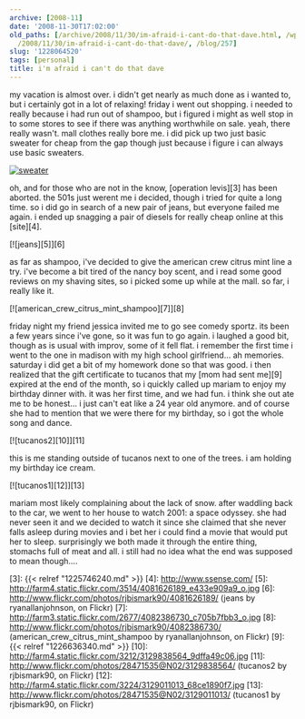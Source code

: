 ```yaml
---
archive: [2008-11]
date: '2008-11-30T17:02:00'
old_paths: [/archive/2008/11/30/im-afraid-i-cant-do-that-dave.html, /wp/2008/11/30/im-afraid-i-cant-do-that-dave/,
  /2008/11/30/im-afraid-i-cant-do-that-dave/, /blog/257]
slug: '1228064520'
tags: [personal]
title: i'm afraid i can't do that dave
---
```


my vacation is almost over. i didn't get nearly as much done as i wanted
to, but i certainly got in a lot of relaxing! friday i went out shopping.
i needed to really because i had run out of shampoo, but i figured i might
as well stop in to some stores to see if there was anything worthwhile on
sale. yeah, there really wasn't. mall clothes really bore me. i did pick
up two just basic sweater for cheap from the gap though just because
i figure i can always use basic sweaters.

[![sweater][1]][2]

oh, and for those who are not in the know, [operation levis][3] has been
aborted. the 501s just werent me i decided, though i tried for quite
a long time. so i did go in search of a new pair of jeans, but everyone
failed me again. i ended up snagging a pair of diesels for really cheap
online at this [site][4].

[![jeans][5]][6]

as far as shampoo, i've decided to give the american crew citrus mint line
a try. i've become a bit tired of the nancy boy scent, and i read some
good reviews on my shaving sites, so i picked some up while at the mall.
so far, i really like it.

[![american_crew_citrus_mint_shampoo][7]][8]

friday night my friend jessica invited me to go see comedy sportz. its
been a few years since i've gone, so it was fun to go again. i laughed
a good bit, though as is usual with improv, some of it fell flat.
i remember the first time i went to the one in madison with my high school
girlfriend... ah memories. saturday i did get a bit of my homework done so
that was good. i then realized that the gift certificate to tucanos that
my [mom had sent me][9] expired at the end of the month, so i quickly
called up mariam to enjoy my birthday dinner with. it was her first time,
and we had fun. i think she out ate me to be honest... i just can't eat
like a 24 year old anymore. and of course she had to mention that we were
there for my birthday, so i got the whole song and dance.

[![tucanos2][10]][11]

this is me standing outside of tucanos next to one of the trees. i am
holding my birthday ice cream.

[![tucanos1][12]][13]

mariam most likely complaining about the lack of snow. after waddling back
to the car, we went to her house to watch 2001: a space odyssey. she had
never seen it and we decided to watch it since she claimed that she never
falls asleep during movies and i bet her i could find a movie that would
put her to sleep. surprisingly we both made it through the entire thing,
stomachs full of meat and all. i still had no idea what the end was
supposed to mean though....

[1]: http://farm3.static.flickr.com/2525/4081626175_3730fe4814_o.jpg
[2]: http://www.flickr.com/photos/rjbismark90/4081626175/ (sweater by ryanallanjohnson, on Flickr)
[3]: {{< relref "1225746240.md" >}}
[4]: http://www.ssense.com/
[5]: http://farm4.static.flickr.com/3514/4081626189_e433e909a9_o.jpg
[6]: http://www.flickr.com/photos/rjbismark90/4081626189/ (jeans by ryanallanjohnson, on Flickr)
[7]: http://farm3.static.flickr.com/2677/4082386730_c705b7fbb3_o.jpg
[8]: http://www.flickr.com/photos/rjbismark90/4082386730/ (american_crew_citrus_mint_shampoo by ryanallanjohnson, on Flickr)
[9]: {{< relref "1226636340.md" >}}
[10]: http://farm4.static.flickr.com/3212/3129838564_9dffa49c06.jpg
[11]: http://www.flickr.com/photos/28471535@N02/3129838564/ (tucanos2 by rjbismark90, on Flickr)
[12]: http://farm4.static.flickr.com/3224/3129011013_68ce1890f7.jpg
[13]: http://www.flickr.com/photos/28471535@N02/3129011013/ (tucanos1 by rjbismark90, on Flickr)

